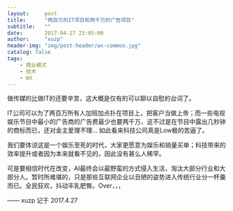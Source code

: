 ```yaml
---
layout:     post
title:      "两百万的IT项目和两千万的广告项目"
subtitle:   ""
date:       2017-04-27 23:05:00
author:     "xuzp"
header-img: "img/post-header/wx-common.jpg"
catalog: false
tags:
    - 商业模式
    - 技术
    - WX
---
```


做传媒的比做IT的还要辛苦，这大概是仅有的可以聊以自慰的台词了。

IT公司可以为了两百万所有人加班加点扑在项目上，把客户当做上帝；而一些电视娱乐节目中最小的广告商的广告费最少也要两千万，这不过是在节目中露出几秒钟的商标而已，还对金主爱理不理... 如此看来科技公司真是Low极的苦逼了。

我们要体谅这是一个娱乐至死的时代，大家更愿意为娱乐和销量买单；科技带来的效率提升或者因为本来就看不见的，因此没有甚么人稀罕。

可是要相信时代在改变，AI最终会以最野蛮的方式侵入生活，淘汰大部分行业和大部分人。暂时所难堪的，只是那些互联网企业以丑陋的姿势进入传统行业分一杯羹而已。全民狂欢，抖动丰乳肥臀。Over，，，

—— xuzp 记于 2017.4.27
